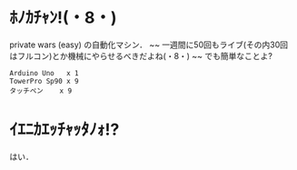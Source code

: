 # ﾎﾉｶﾁｬﾝ!(・8・)
private wars (easy) の自動化マシン．
~~ 一週間に50回もライブ(その内30回はフルコン)とか機械にやらせるべきだよね(・8・) ~~
でも簡単なことよ?
```
Arduino Uno   x 1
TowerPro Sp90 x 9
タッチペン    x 9
```

# ｲｴﾆｶｴｯﾁｬｯﾀﾉｫ!?
はい．
